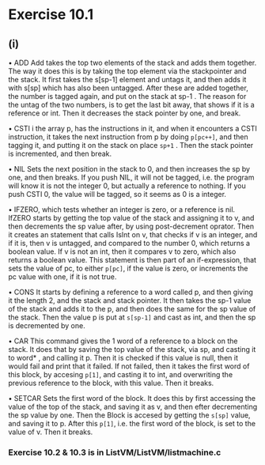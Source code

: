 # Exercise 10.1

## (i)

• ADD
Add takes the top two elements of the stack and adds them together. The way it does this is by taking the top element via the stackpointer and the stack. It first takes the s\[sp-1\] element and untags it, and then adds it with s\[sp\] which has also been untagged. After these are added together, the number is tagged again, and put on the stack at sp-1 . The reason for the untag of the two numbers, is to get the last bit away, that shows if it is a reference or int.
Then it decreases the stack pointer by one, and break.

• CSTI i
the array p, has the instructions in it, and when it encounters a CSTI instruction, it takes the next instruction from p by doing `p[pc++]`, and then tagging it, and putting it on the stack on place `sp+1` . Then the stack pointer is incremented, and then break.

• NIL
Sets the next position in the stack to 0, and then increases the sp by one, and then breaks.
If you push NIL, it will not be tagged, i.e. the program will know it is not the integer 0, but actually a reference to nothing. If you push CSTI 0, the value will be tagged, so it seems as 0 is a integer.

• IFZERO, which tests whether an integer is zero, or a reference is nil.
IfZERO starts by getting the top value of the stack and assigning it to v, and then decrements the sp value after, by using post-decrement oprator.
Then it creates an statement that calls IsInt on v, that checks if v is an integer, and if it is, then v is untagged, and compared to the number 0, which returns a boolean value. If v is not an int, then it compares v to zero, which also returns a boolean value. This statement is then part of an if-expression, that sets the value of pc, to either `p[pc]`, if the value is zero, or increments the pc value with one, if it is not true.

• CONS
It starts by defining a reference to a word called p, and then giving it the length 2, and the stack and stack pointer. It then takes the sp-1 value of the stack and adds it to the p, and then does the same for the sp value of the stack. Then the value p is put at `s[sp-1]` and cast as int, and then the sp is decremented by one.

• CAR
This command gives the 1 word of a reference to a block on the stack. It does that by saving the top value of the stack, via sp, and casting it to word\* , and calling it p. Then it is checked if this value is null, then it would fail and print that it failed. If not failed, then it takes the first word of this block, by accesing `p[1]`, and casting it to int, and overwriting the previous reference to the block, with this value. Then it breaks.

• SETCAR
Sets the first word of the block. It does this by first accessing the value of the top of the stack, and saving it as v, and then efter decrementing the sp value by one. Then the Block is accesed by getting the `s[sp]` value, and saving it to p.
After this `p[1]`, i.e. the first word of the block, is set to the value of v. Then it breaks.

### Exercise 10.2 & 10.3 is in ListVM/ListVM/listmachine.c
